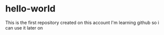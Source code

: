 # hello-world
This is the first repository created on this account
I'm learning github so i can use it later on 
